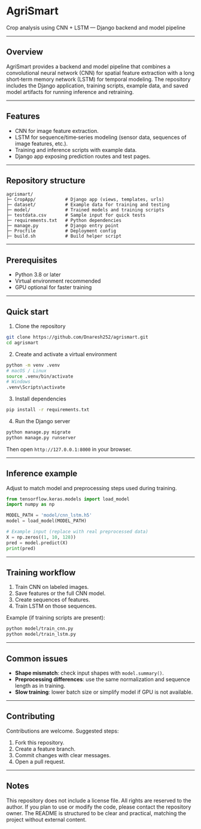 # AgriSmart

Crop analysis using CNN + LSTM — Django backend and model pipeline

---

## Overview

AgriSmart provides a backend and model pipeline that combines a convolutional neural network (CNN) for spatial feature extraction with a long short‑term memory network (LSTM) for temporal modeling. The repository includes the Django application, training scripts, example data, and saved model artifacts for running inference and retraining.

---

## Features

* CNN for image feature extraction.
* LSTM for sequence/time‑series modeling (sensor data, sequences of image features, etc.).
* Training and inference scripts with example data.
* Django app exposing prediction routes and test pages.

---

## Repository structure

```
agrismart/
├─ CropApp/           # Django app (views, templates, urls)
├─ dataset/           # Example data for training and testing
├─ model/             # Trained models and training scripts
├─ testdata.csv       # Sample input for quick tests
├─ requirements.txt   # Python dependencies
├─ manage.py          # Django entry point
├─ Procfile           # Deployment config
├─ build.sh           # Build helper script
```

---

## Prerequisites

* Python 3.8 or later
* Virtual environment recommended
* GPU optional for faster training

---

## Quick start

1. Clone the repository

```bash
git clone https://github.com/Dnaresh252/agrismart.git
cd agrismart
```

2. Create and activate a virtual environment

```bash
python -m venv .venv
# macOS / Linux
source .venv/bin/activate
# Windows
.venv\Scripts\activate
```

3. Install dependencies

```bash
pip install -r requirements.txt
```

4. Run the Django server

```bash
python manage.py migrate
python manage.py runserver
```

Then open `http://127.0.0.1:8000` in your browser.

---

## Inference example

Adjust to match model and preprocessing steps used during training.

```python
from tensorflow.keras.models import load_model
import numpy as np

MODEL_PATH = 'model/cnn_lstm.h5'
model = load_model(MODEL_PATH)

# Example input (replace with real preprocessed data)
X = np.zeros((1, 10, 128))
pred = model.predict(X)
print(pred)
```

---

## Training workflow

1. Train CNN on labeled images.
2. Save features or the full CNN model.
3. Create sequences of features.
4. Train LSTM on those sequences.

Example (if training scripts are present):

```bash
python model/train_cnn.py
python model/train_lstm.py
```

---

## Common issues

* **Shape mismatch**: check input shapes with `model.summary()`.
* **Preprocessing differences**: use the same normalization and sequence length as in training.
* **Slow training**: lower batch size or simplify model if GPU is not available.

---

## Contributing

Contributions are welcome. Suggested steps:

1. Fork this repository.
2. Create a feature branch.
3. Commit changes with clear messages.
4. Open a pull request.

---

## Notes

This repository does not include a license file. All rights are reserved to the author. If you plan to use or modify the code, please contact the repository owner. The README is structured to be clear and practical, matching the project without external content.
